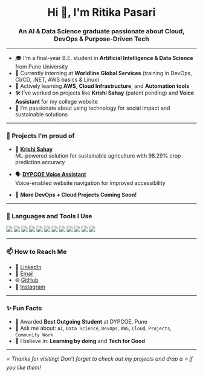 <h1 align="center">Hi 👋, I'm Ritika Pasari</h1>
<h3 align="center">An AI & Data Science graduate passionate about Cloud, DevOps & Purpose-Driven Tech</h3>

---

- 🎓 I'm a final-year B.E. student in **Artificial Intelligence & Data Science** from Pune University  
- 💼 Currently interning at **Worldline Global Services** (training in DevOps, CI/CD, .NET, AWS basics & Linux)  
- 🧠 Actively learning **AWS**, **Cloud Infrastructure**, and **Automation tools**
- 🛠️ I’ve worked on projects like **Krishi Sahay** (patent pending) and **Voice Assistant** for my college website  
- 🌱 I’m passionate about using technology for social impact and sustainable solutions

---

### 💼 Projects I'm proud of

- 🌾 **[Krishi Sahay](https://github.com/riti-1904/KrishiSahay)**  
  ML-powered solution for sustainable agriculture with 98.29% crop prediction accuracy  

- 🗣️ **[DYPCOE Voice Assistant](https://github.com/riti-1904/DYPCOE-VoiceAssistant)**  
  Voice-enabled website navigation for improved accessibility  

- 🧪 **More DevOps + Cloud Projects Coming Soon!**

---

### 🧰 Languages and Tools I Use
<p align="left">
  <img src="https://img.shields.io/badge/Python-3776AB?style=flat&logo=python&logoColor=white"/>
  <img src="https://img.shields.io/badge/C++-00599C?style=flat&logo=c%2B%2B&logoColor=white"/>
  <img src="https://img.shields.io/badge/Linux-FCC624?style=flat&logo=linux&logoColor=black"/>
  <img src="https://img.shields.io/badge/Git-F05032?style=flat&logo=git&logoColor=white"/>
  <img src="https://img.shields.io/badge/GitHub-181717?style=flat&logo=github&logoColor=white"/>
  <img src="https://img.shields.io/badge/GitLab-FC6D26?style=flat&logo=gitlab&logoColor=white"/>
  <img src="https://img.shields.io/badge/Jenkins-D24939?style=flat&logo=jenkins&logoColor=white"/>
  <img src="https://img.shields.io/badge/Postman-FF6C37?style=flat&logo=postman&logoColor=white"/>
  <img src="https://img.shields.io/badge/MongoDB-47A248?style=flat&logo=mongodb&logoColor=white"/>
  <img src="https://img.shields.io/badge/PostgreSQL-336791?style=flat&logo=postgresql&logoColor=white"/>
  <img src="https://img.shields.io/badge/ASP.NET-512BD4?style=flat&logo=dotnet&logoColor=white"/>
  <img src="https://img.shields.io/badge/AWS-232F3E?style=flat&logo=amazon-aws&logoColor=white"/>
</p>

---

### 📫 How to Reach Me

- 💼 [LinkedIn](https://www.linkedin.com/in/ritika-pasari-225139225/)
- 📧 [Email](mailto:pasarir1904@gmail.com)
- 🌐 [GitHub](https://github.com/riti-1904)
- 📸 [Instagram](https://www.instagram.com/agrawal_hriti/)

---

### ✨ Fun Facts
- 🏅 Awarded **Best Outgoing Student** at DYPCOE, Pune  
- 💬 Ask me about: `AI`, `Data Science`, `DevOps`, `AWS`, `Cloud`, `Projects`, `Community Work`  
- 🌟 I believe in: **Learning by doing** and **Tech for Good**

---

⭐ *Thanks for visiting! Don’t forget to check out my projects and drop a ⭐ if you like them!*

